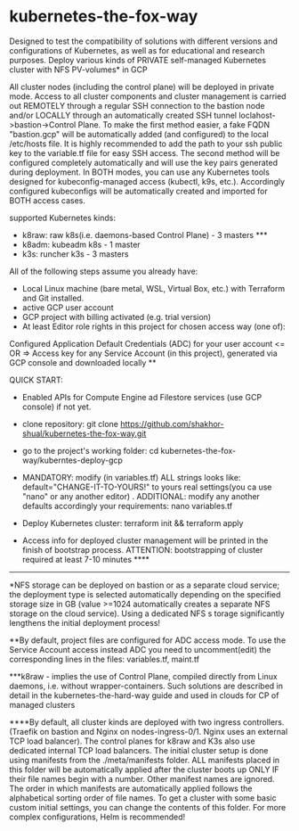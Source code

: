 # kubernetes-the-fox-way

Designed to test the compatibility of solutions with different versions and configurations 
of Kubernetes, as well as for educational and research purposes.
Deploy various kinds of PRIVATE self-managed Kubernetes cluster with NFS PV-volumes*
in GCP

All cluster nodes (including the control plane) will be deployed in private mode. 
Access to all cluster components and cluster management is carried out REMOTELY 
through a regular SSH connection to the bastion node and/or LOCALLY through an 
automatically created SSH tunnel loclahost->bastion->Control Plane. To make the 
first method easier, a fake FQDN "bastion.gcp" will be automatically added (and
 configured) to the local /etc/hosts file. It is highly recommended to add the path 
 to your ssh public key to the variable.tf file for easy SSH access. The second method 
 will be configured completely automatically and will use the key pairs generated 
 during deployment. In BOTH modes, you can use any Kubernetes tools designed for 
 kubeconfig-managed access (kubectl, k9s, etc.). Accordingly configured kubeconfigs 
 will be automatically created and imported for BOTH access cases.

supported Kubernetes kinds:
- k8raw:  raw k8s(i.e. daemons-based Control Plane) - 3 masters ***
- k8adm:  kubeadm k8s - 1 master
- k3s:    runcher k3s - 3 masters

All of the following steps assume you already have:
- Local Linux machine (bare metal, WSL, Virtual Box, etc.) with Terraform and Git installed.
- active GCP user account
- GCP project with billing activated (e.g. trial version)
- At least  Editor role rights in this project for chosen access way (one of):

Configured Application Default Credentials (ADC) for your user account  <= OR =>
Access key for any Service Account (in this project), generated via GCP console and 
downloaded locally **  

QUICK START:
- Enabled APIs for Compute Engine ad Filestore services (use GCP console) if not yet.

- clone repository:  git clone https://github.com/shakhor-shual/kubernetes-the-fox-way.git

- go to the project's working folder:   cd kubernetes-the-fox-way/kuberntes-deploy-gcp

- MANDATORY: modify (in variables.tf)  ALL strings looks like: default="CHANGE-IT-TO-YOURS!" 
to yours real settings(you ca use "nano" or any another editor) . ADDITIONAL: modify
any another defaults accordingly your requirements:  nano variables.tf
   
- Deploy Kubernetes cluster:  terraform init && terraform apply

 - Access info for deployed cluster management will be printed  in the finish of bootstrap
process.  ATTENTION: bootstrapping of cluster required at least 7-10 minutes ****

---------------------------------------------------------------------------------------
*NFS storage can be deployed on bastion or as a separate cloud service; the deployment 
type is selected automatically depending on the specified storage size in GB (value >=1024 
automatically creates a separate NFS storage on the cloud service). Using a dedicated NFS s
torage significantly lengthens the initial deployment process!

**By default, project files are configured for ADC access mode. To use the Service Account
access instead ADC you need to uncomment(edit) the corresponding lines in the files:
variables.tf,  maint.tf
 
***k8raw - implies the use of Control Plane, compiled directly from Linux 
daemons, i.e. without wrapper-containers. Such solutions are described in detail 
in the kubernetes-the-hard-way guide and used in clouds for CP of managed clusters

****By default, all cluster kinds are deployed with two ingress controllers.
(Traefik on bastion and Nginx on nodes-ingress-0/1. Nginx uses an external TCP load 
balancer). The control planes for k8raw and K3s also use dedicated internal TCP load 
balancers. The initial cluster setup is done using manifests from the ./meta/manifests 
folder. ALL manifests placed in this folder will be automatically applied after the 
cluster boots up ONLY IF their file names begin with a number. Other manifest names 
are ignored. The order in which manifests are automatically applied follows the 
alphabetical sorting order of file names. To get a cluster with some basic custom 
initial settings, you can change the contents of this folder. 
For more complex configurations, Helm is recommended!
  
